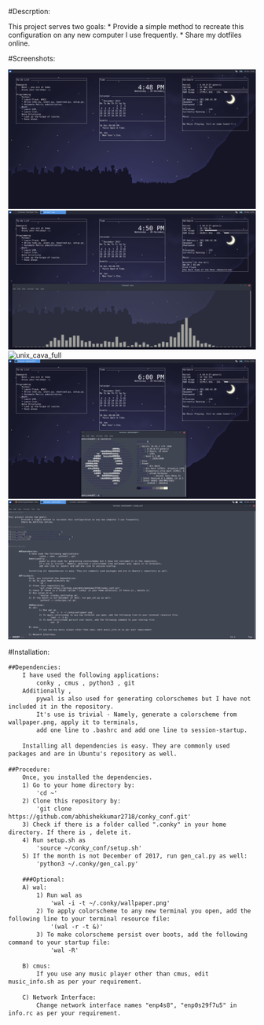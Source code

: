 #Descrption:

This project serves two goals:
	* Provide a simple method to recreate this configuration on any new computer I use frequently.
	* Share my dotfiles online.

#Screenshots:

![unix_basic](/screenshots/unix_basic.png)
![unix_cava](/screenshots/unix_cava.png)
![unix_cava_full](/screenshots/unix_cava_full.png)
![unix_neofetch](/screenshots/unix_neofetch.png)
![unix_vim](/screenshots/unix_vim.png)

#Installation:

	##Dependencies:
		I have used the following applications:
			conky , cmus , python3 , git
		Additionally ,
			pywal is also used for generating colorschemes but I have not included it in the repository. 
			It's use is trivial - Namely, generate a colorscheme from wallpaper.png, apply it to terminals,
			add one line to .bashrc and add one line to session-startup.

		Installing all dependencies is easy. They are commonly used packages and are in Ubuntu's repository as well.

	##Procedure:
		Once, you installed the dependencies.
		1) Go to your home directory by:
			'cd ~'
		2) Clone this repository by:
			'git clone https://github.com/abhishekkumar2718/conky_conf.git'
		3) Check if there is a folder called ".conky" in your home directory. If there is , delete it.
		4) Run setup.sh as
			'source ~/conky_conf/setup.sh'
		5) If the month is not December of 2017, run gen_cal.py as well:
			'python3 ~/.conky/gen_cal.py'

		###Optional:
		A) wal:
			1) Run wal as 
				'wal -i -t ~/.conky/wallpaper.png'
			2) To apply colorscheme to any new terminal you open, add the following line to your terminal resource file:
				'(wal -r -t &)'
			3) To make colorscheme persist over boots, add the following command to your startup file:
				'wal -R'

		B) cmus:
			If you use any music player other than cmus, edit music_info.sh as per your requirement.

		C) Network Interface:
			Change network interface names "enp4s8", "enp0s29f7u5" in info.rc as per your requirement.

